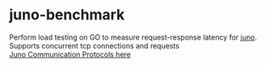 # juno-benchmark

Perform load testing on GO to measure request-response latency for [juno](https://github.com/bytesonus/juno). Supports concurrent tcp connections and requests <br>
[Juno Communication Protocols here](https://github.com/bytesonus/juno/blob/develop/docs/COMMUNICATION-PROTOCOL.md)
